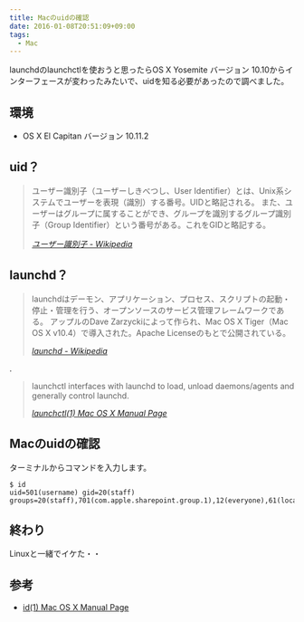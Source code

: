 ```yaml
---
title: Macのuidの確認
date: 2016-01-08T20:51:09+09:00
tags:
  - Mac
---
```


launchdのlaunchctlを使おうと思ったらOS X Yosemite バージョン 10.10からインターフェースが変わったみたいで、uidを知る必要があったので調べました。

<!-- more -->

## 環境

* OS X El Capitan バージョン 10.11.2

## uid？

> ユーザー識別子（ユーザーしきべつし、User Identifier）とは、Unix系システムでユーザーを表現（識別）する番号。UIDと略記される。
また、ユーザーはグループに属することができ、グループを識別するグループ識別子（Group Identifier）という番号がある。これをGIDと略記する。
>
> <cite>[ユーザー識別子 - Wikipedia](https://ja.wikipedia.org/wiki/ユーザー識別子)</cite>

## launchd？

> launchdはデーモン、アプリケーション、プロセス、スクリプトの起動・停止・管理を行う、オープンソースのサービス管理フレームワークである。
アップルのDave Zarzyckiによって作られ、Mac OS X Tiger（Mac OS X v10.4）で導入された。Apache Licenseのもとで公開されている。
>
> <cite>[launchd - Wikipedia](https://ja.wikipedia.org/wiki/Launchd)</cite>

 .

> launchctl interfaces with launchd to load, unload daemons/agents and generally control launchd.
>
> <cite>[launchctl(1) Mac OS X Manual Page](https://developer.apple.com/library/mac/documentation/Darwin/Reference/ManPages/man1/launchctl.1.html)</cite>

## Macのuidの確認

ターミナルからコマンドを入力します。

```
$ id
uid=501(username) gid=20(staff) groups=20(staff),701(com.apple.sharepoint.group.1),12(everyone),61(localaccounts),79(_appserverusr),80(admin),81(_appserveradm),98(_lpadmin),33(_appstore),100(_lpoperator),204(_developer),395(com.apple.access_ftp),398(com.apple.access_screensharing),399(com.apple.access_ssh)
```

## 終わり

Linuxと一緒でイケた・・

## 参考

* [id(1) Mac OS X Manual Page](https://developer.apple.com/library/mac/documentation/Darwin/Reference/ManPages/man1/id.1.html)
